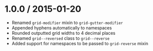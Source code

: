 1.0.0 / 2015-01-20
==================

  * Renamed `grid-modifier` mixin to `grid-gutter-modifier`
  * Appended hyphens automatically to namespaces
  * Rounded outputted grid widths to 4 decimal places
  * Renamed `grid--reversed` class to `grid--reverse`
  * Added support for namespaces to be passed to `grid-reverse` mixin
